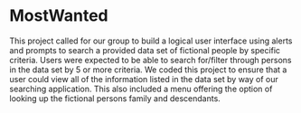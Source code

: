 # MostWanted

This project called for our group to build a logical user interface using alerts and prompts to search a provided data set of fictional people by specific criteria.
Users were expected to be able to search for/filter through persons in the data set by 5 or more criteria. We coded this project to ensure that a user could view all
of the information listed in the data set by way of our searching application. This also included a menu offering the option of looking up the fictional persons family
and descendants.
